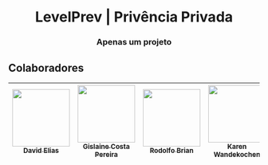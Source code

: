 <h1 align="center">  LevelPrev | Privência Privada </h1>

<h3 align="center" >
  Apenas um projeto
</h3>




## Colaboradores

| [<img src="https://avatars0.githubusercontent.com/u/32375682?s=460&u=4d975e446d9209ef9565a57a604b34e2329ddd62&v=4" width=115><br><sub>David Elias</sub>](https://github.com/CenourinhaBR) | [<img src="https://avatars0.githubusercontent.com/u/62241763?s=400&u=e2115811571aeb1df580286909955fba719a5518&v=4" width=115><br><sub>Gislaine Costa Pereira </sub>](https://github.com/lucas-felinto) | [<img src="https://avatars2.githubusercontent.com/u/9575060?s=460&u=adbb0fd23082ab3e8a523baedec0e3d310a22c23&v=4" width=115><br><sub>Rodolfo Brian</sub>](https://github.com/RodolfoBrian) | [<img src="" width=115><br><sub>Karen Wandekochen</sub>](#) | [<img src="" width=115><br><sub>Flavia</sub>](#) |  
| :---: | :---: | :---: | :---: | :---: |


